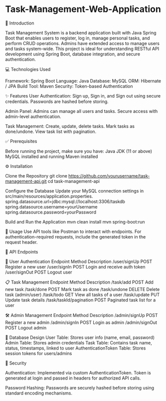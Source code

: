 # Task-Management-Web-Application

📌 Introduction

Task Management System is a backend application built with Java Spring Boot that enables users to register, log in, manage personal tasks, and perform CRUD operations. Admins have extended access to manage users and tasks system-wide.
This project is ideal for understanding RESTful API development using Spring Boot, database integration, and secure authentication.

💻 Technologies Used

Framework: Spring Boot
Language: Java
Database: MySQL
ORM: Hibernate / JPA
Build Tool: Maven
Security: Token-based Authentication

✨ Features
User Authentication:
Sign up, Sign in, and Sign out using secure credentials.
Passwords are hashed before storing.

Admin Panel:
Admins can manage all users and tasks.
Secure access with admin-level authentication.

Task Management:
Create, update, delete tasks.
Mark tasks as done/undone.
View task list with pagination.

✅ Prerequisites

Before running the project, make sure you have:
Java JDK (11 or above)
MySQL installed and running
Maven installed

⚙️ Installation

Clone the Repository
git clone https://github.com/yourusername/task-management-api.git
cd task-management-api

Configure the Database
Update your MySQL connection settings in src/main/resources/application.properties.
spring.datasource.url=jdbc:mysql://localhost:3306/taskdb
spring.datasource.username=yourUsername
spring.datasource.password=yourPassword

Build and Run the Application
mvn clean install
mvn spring-boot:run

🧪 Usage
Use API tools like Postman to interact with endpoints. For authentication-required requests, include the generated token in the request header.

📡 API Endpoints

🔐 User Authentication
Endpoint	Method	Description
/user/signUp	POST	Register a new user
/user/signIn	POST	Login and receive auth token
/user/signOut	POST	Logout user

📋 Task Management
Endpoint	Method	Description
/task/add	POST	Add new task
/task/done	POST	Mark task as done
/task/undone	DELETE	Delete task (admin/user)
/task/todo	GET	View all tasks of a user
/task/update	PUT	Update task details
/task/taskId/pagination	POST	Paginated task list for a user

🛠️ Admin Management
Endpoint	Method	Description
/admin/signUp	POST	Register a new admin
/admin/signIn	POST	Login as admin
/admin/signOut	POST	Logout admin

🧩 Database Design
User Table: Stores user info (name, email, password)
Admin Table: Stores admin credentials
Task Table: Contains task name, status, timestamps, linked to user
AuthenticationToken Table: Stores session tokens for users/admins

🔐 Security

Authentication: 
Implemented via custom AuthenticationToken. Token is generated at login and passed in headers for authorized API calls.

Password Hashing: 
Passwords are securely hashed before storing using standard encoding mechanisms.



